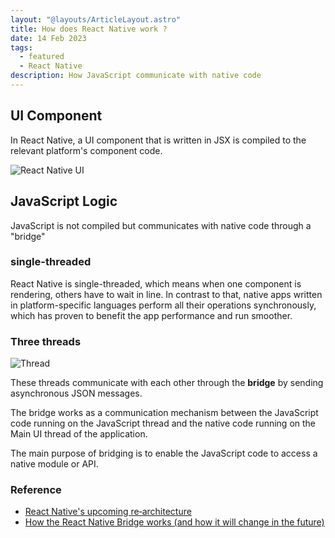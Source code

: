 ```yaml
---
layout: "@layouts/ArticleLayout.astro"
title: How does React Native work ?
date: 14 Feb 2023
tags:
  - featured
  - React Native
description: How JavaScript communicate with native code
---
```


## UI Component

In React Native, a UI component that is written in JSX is compiled to the relevant platform's component code.

![React Native UI](https://i.imgur.com/KjB3D4d.png)

## JavaScript Logic

JavaScript is not compiled but communicates with native code through a "bridge"

### single-threaded

React Native is single-threaded, which means when one component is rendering, others have to wait in line. In contrast to that, native apps written in platform-specific languages perform all their operations synchronously, which has proven to benefit the app performance and run smoother.


### Three threads

![Thread](https://i.imgur.com/dvpnZ9D.png)

These threads communicate with each other through the **bridge** by sending asynchronous JSON messages.

The bridge works as a communication mechanism between the JavaScript code running on the JavaScript thread and the native code running on the Main UI thread of the application.

The main purpose of bridging is to enable the JavaScript code to access a native module or API.



### Reference

* [React Native's upcoming re‑architecture](https://collectivemind.dev/blog/react-native-re-architecture)
* [How the React Native Bridge works (and how it will change in the future)](https://www.youtube.com/watch?v=TU_kTuz2i9Y&ab_channel=JimmyCook)

